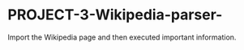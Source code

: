 # PROJECT-3-Wikipedia-parser-
Import the Wikipedia page and then executed important information.    
